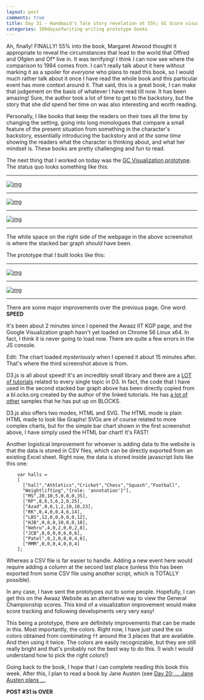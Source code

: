 ```yaml
---
layout: post
comments: true
title: Day 31 - Handmaid's Tale story revelation at 55%; GC Score visualization prototype
categories: 100daysofwriting writing prototype books
---
```


Ah, finally! FINALLY! 55% into the book, Margaret Atwood thought it appropriate
to reveal the circumstances that lead to the world that Offred and Ofglen and
Of* live in. It was terrifying! I think I can now see where the comparison to
1984 comes from. I can't really talk about it here without marking it as a
spoiler for _everyone_ who plans to read this book, so I would much rather talk
about it once I have read the whole book and this particular event has more
context around it. That said, this is a great book, I can make that judgement on
the basis of whatever I have read till now. It has been amazing! Sure, the
author took a lot of time to get to the backstory, but the story that she _did_
spend her time on was also interesting and worth reading.

Personally, I like books that keep the readers on their toes all the time by
changing the setting, going into long monologues that compare a small feature of
the present situation from something in the character's backstory, essentially
introducing the backstory and _at the same time_ showing the readers what the
character is thinking about, and what her mindset is. These books are pretty
challenging and fun to read.

The next thing that I worked on today was the [GC Visualization
prototype](https://github.com/icyflame/gc-viz). The status quo looks something
like this:

***

[![img](/blog/public/img/day-31-1.png)](http://awaaziitkgp.org/GC201617.php?page=gc)

***

[![img](/blog/public/img/day-31-2.png)](http://awaaziitkgp.org/GC201617.php?page=gc)

***

[![img](/blog/public/img/day-31-5.png)](http://awaaziitkgp.org/GC201617.php?page=gc)

***

The white space on the right side of the webpage in the above screenshot is
where the stacked bar graph _should_ have been.

The prototype that I built looks like this:

***

[![img](/blog/public/img/day-31-3.png)](https://icyflame.github.io/gc-viz/)

***

[![img](/blog/public/img/day-31-4.png)](https://icyflame.github.io/gc-viz/sports)

***

There are some major improvements over the previous page. One word: **SPEED**

It's been about 2 minutes since I opened the Awaaz IIT KGP page, and the Google
Visualization graph hasn't yet loaded on Chrome 56 Linux x64. In fact, I think
it is never going to load now. There are quite a few errors in the JS console.

Edit: The chart loaded _mysteriously_ when I opened it about 15 minutes after.
That's where the third screenshot above is from.

D3.js is all about speed! It's an incredibly small library and there are a
[LOT](https://bost.ocks.org/mike/bar/) [of
tutorials](https://bost.ocks.org/mike/bar/2/) related to every single topic in
D3. In fact, the code that I have used in the second stacked bar graph above has
been directly copied from a bl.ocks.org created by the author of the linked
tutorials. He has [a lot of other](https://bl.ocks.org/mbostock) samples that he
has put up on BLOCKS.

D3.js also offers two modes, HTML and SVG. The HTML mode is plain HTML made to
look like Graphs! SVGs are of course related to more complex charts, but for the
simple bar chart shown in the first screenshot above, I have simply used the
HTML bar chart! It's FAST!

Another logistical improvement for whoever is adding data to the website is that
the data is stored in CSV files, which can be directly exported from an existing
Excel sheet. Right now, the data is stored inside javascript lists like this
one:

```
    var halls =
    [
      ["hall","Athletics","Cricket","Chess","Squash","Football",
      "Weightlifting","{role: 'annotation'}"],
      ["MS",20,10,5,0,0,0,35],
      ["RP",8,6,3,6,2,0,25],
      ["Azad",0,0,1,2,10,10,23],
      ["RK",0,4,0,0,4,6,14],
      ["LBS",12,0,0,0,0,0,12],
      ["HJB",0,0,0,10,0,0,10],
      ["Nehru",4,0,2,0,0,2,8],
      ["JCB",0,0,0,0,6,0,6],
      ["Patel",0,2,0,0,0,4,6],
      ["MMM",0,0,0,4,0,0,4]
    ];
```

Whereas a CSV file is far easier to handle. Adding a new event here would
require adding a column at the second last place (unless this has been exported
from some CSV file using another script, which is TOTALLY possible).

In any case, I have sent the prototypes out to some people. Hopefully, I can
get this on the Awaaz Website as an alternative way to view the General
Championship scores. This kind of a visualization improvement would make score
tracking and following developments very very easy!

This being a prototype, there are definitely improvements that can be made in
this. Most importantly, the colors. Right now, I have just used the six colors
obtained from combinating `ff` around the 3 places that are available. And then
using it twice. The colors are easily recognizable, but they are still really
bright and that's probably not the best way to do this. (I wish I would
understand how to pick the right colors!)

Going back to the book, I hope that I can complete reading this book this week.
After this, I plan to read a book by Jane Austen (see [Day 20: ... Jane Austen
plans ...](https://icyflame.github.io/blog/100daysofwriting/2017/03/09/day-20/).

**POST #31 is OVER**
